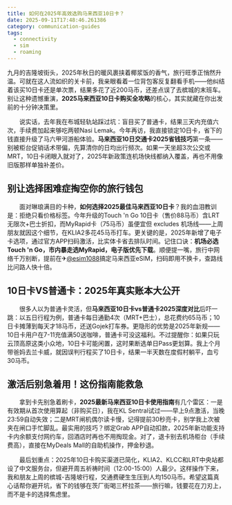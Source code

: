 ```yaml
---
title: 如何在2025年高效选购马来西亚10日卡？
date: 2025-09-11T17:48:46.261386
category: communication-guides
tags:
  - connectivity
  - sim
  - roaming
---
```


九月的吉隆坡街头，2025年秋日的暖风裹挟着椰浆饭的香气，旅行旺季正悄然升温。可就在这人流如织的关卡前，我亲眼看着一位背包客反复翻看手机——他纠结着该买10日卡还是单次票，结果多花了近200马币，还差点误了去槟城的末班车。别让这种遗憾重演，**2025马来西亚10日卡购买全攻略**的核心，其实就藏在你出发前的十分钟决策里。

　　说实话，去年我在布城轻轨站踩过坑：盲目买了普通卡，结果三天内充值六次，手续费加起来够吃两顿Nasi Lemak。今年再访，我直接锁定10日卡，省下的钱直接升级了马六甲河游船体验。**马来西亚10日交通卡2025省钱技巧**第一条——别被柜台促销话术带偏，先算清你的日均出行频次。如果一天坐超3次公交或MRT，10日卡闭眼入就对了，2025年新政策连机场快线都纳入覆盖，再也不用像旧版那样单独补差价。

## 别让选择困难症掏空你的旅行钱包  
　　面对琳琅满目的卡种，**如何选择2025最佳马来西亚10日卡**？我的血泪教训是：拒绝只看价格标签。今年升级的Touch 'n Go 10日卡（售价88马币）含LRT无限次+巴士折扣，而MyRapid卡（75马币）虽便宜但 excludes 机场线——上周朋友就因这个细节，在KLIA2多花45马币打车。更关键的是，2025年新增了电子卡选项，通过官方APP扫码激活，比实体卡省去排队时间。记住口诀：**机场必选Touch 'n Go，市内暴走选MyRapid，电子版优先下载**。顺便提一嘴，旅行中网络千万别断，提前在✈[@esim1088](https://t.me/s/esim1088)搞定马来西亚eSIM，扫码即用不换卡，查路线比问路人快十倍。

## 10日卡VS普通卡：2025年真实账本大公开  
　　很多人以为普通卡灵活，但**马来西亚10日卡vs普通卡2025深度对比**后吓一跳：以五日行程为例，普通卡每日通勤4次（MRT+巴士），总花费约65马币；10日卡摊薄到每天才18马币，还送Gojek打车券。更隐形的优势是2025年新规——10日卡用户在7-11充值满50送咖啡，普通卡可没这福利。不过提醒你：如果只玩云顶高原这类小众地，10日卡可能闲置，这时果断选单日Pass更划算。我上个月带爸妈去兰卡威，就因误判行程买了10日卡，结果一半天数在度假村躺平，血亏30马币。

## 激活后别急着用！这份指南能救急  
　　拿到卡先别急着刷卡，**2025最新马来西亚10日卡使用指南**有几个雷区：一是有效期从首次使用算起（非购买日），我在KL Sentral试过——早上9点激活，当晚23:59自动失效；二是MRT闸机偶尔读卡慢，记得提前30秒亮卡，别学我上次被夹在闸口手忙脚乱。最实用的技巧？绑定Grab APP自动扣款，2025年新功能支持卡内余额支付网约车，回酒店时再也不用掏现金。对了，退卡别去机场柜台（手续费高），直接在MyDeals Mall的自助机操作，押金秒退。

　　最后划重点：2025年10日卡购买渠道已简化，KLIA2、KLCC和LRT中央站都设了中文服务台，但避开周五祈祷时间（12:00-15:00）人最少。这样操作下来，我和朋友上周的槟城-吉隆坡行程，交通费硬生生压到人均150马币。希望这篇真心话帮你避开坑，省下的钱够在茨厂街喝三杯拉茶——旅行嘛，钱要花在刀刃上，而不是卡的选择焦虑里。